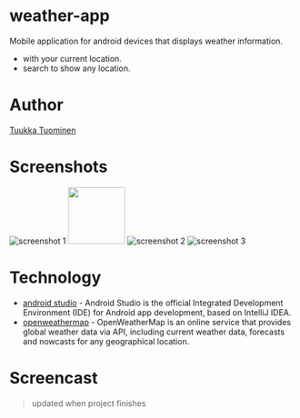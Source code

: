 # weather-app

Mobile application for android devices that displays weather information.
- with your current location.
- search to show any location.

# Author

[Tuukka Tuominen](https://github.com/tuominentuukka)

# Screenshots

![screenshot 1](https://user-images.githubusercontent.com/77830209/169704703-4cdefbe7-65b9-4e16-bb65-c6812f4ed8bb.png)
<img src="https://user-images.githubusercontent.com/77830209/169704703-4cdefbe7-65b9-4e16-bb65-c6812f4ed8bb.png" width="100">
![screenshot 2](https://user-images.githubusercontent.com/77830209/169704705-1a0e68b5-6fc7-4949-a483-ac71aa5c9011.png)
![screenshot 3](https://user-images.githubusercontent.com/77830209/169704706-96d46285-8f36-4707-be0e-b9f286c1941d.png)

# Technology

- [android studio](https://developer.android.com/studio) - Android Studio is the official Integrated Development Environment (IDE) for Android app development, based on IntelliJ IDEA.
- [openweathermap](https://openweathermap.org) - OpenWeatherMap is an online service that provides global weather data via API, including current weather data, forecasts and nowcasts for any geographical location.

# Screencast

> updated when project finishes

